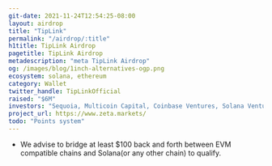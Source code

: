 ```yaml
---
git-date: 2021-11-24T12:54:25-08:00
layout: airdrop
title: "TipLink"
permalink: "/airdrop/:title"
h1title: TipLink Airdrop
pagetitle: TipLink Airdrop
metadescription: "meta TipLink Airdrop"
og: /images/blog/1inch-alternatives-ogp.png
ecosystem: solana, ethereum
category: Wallet
twitter_handle: TipLinkOfficial
raised: "$6M"
investors: "Sequoia, Multicoin Capital, Coinbase Ventures, Solana Ventures, Asymmetric, Big Brain Holdings"
project_url: https://www.zeta.markets/
todo: "Points system"
---
```


- We advise to bridge at least \$100 back and forth between EVM compatible chains and Solana(or any other chain) to qualify.
